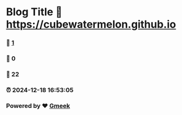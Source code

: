 # Blog Title :link: https://cubewatermelon.github.io 
### :page_facing_up: [1](https://cubewatermelon.github.io/tag.html) 
### :speech_balloon: 0 
### :hibiscus: 22 
### :alarm_clock: 2024-12-18 16:53:05 
### Powered by :heart: [Gmeek](https://github.com/Meekdai/Gmeek)
